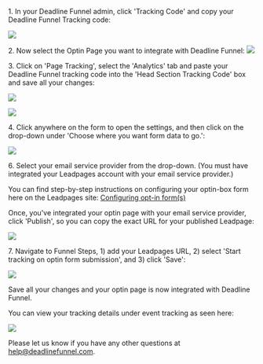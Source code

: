 1\. In your Deadline Funnel admin, click 'Tracking Code' and copy your Deadline Funnel Tracking code: 

![](https://s3.amazonaws.com/helpscout.net/docs/assets/53974d6ce4b0c76107b109d1/images/5a7b84f70428634376cfec58/file-nCV9LRDZSb.png)

2\. Now select the Optin Page you want to integrate with Deadline Funnel: 
![](http://d33v4339jhl8k0.cloudfront.net/docs/assets/53974d6ce4b0c76107b109d1/images/58f0f4f9dd8c8e5c5731674e/file-C0Hw710i3C.png)

3\. Click on 'Page Tracking', select the 'Analytics' tab and paste your Deadline Funnel tracking code into the 'Head Section Tracking Code' box and save all your changes: 

![](https://s3.amazonaws.com/helpscout.net/docs/assets/53974d6ce4b0c76107b109d1/images/5b4511342c7d3a099f2e6410/file-WDATYZTvNk.png)

![](https://s3.amazonaws.com/helpscout.net/docs/assets/53974d6ce4b0c76107b109d1/images/5b45115a0428630abc0bea05/file-EE38Q5yafM.png)

4\. Click anywhere on the form to open the settings, and then click on the drop-down under 'Choose where you want form data to go.': 

![](https://s3.amazonaws.com/helpscout.net/docs/assets/53974d6ce4b0c76107b109d1/images/595d18e80428637ff8d450a1/file-f82JZVFTyx.png)

6\. Select your email service provider from the drop-down. (You must have integrated your Leadpages account with your email service provider.) 

You can find step-by-step instructions on configuring your optin-box form here
on the Leadpages site:  [Configuring opt-in
form(s)](https://support.leadpages.net/hc/en-us/articles/217415887)

[](https://support.leadpages.net/hc/en-us/articles/217415887)Once, you've
integrated your optin page with your email service provider, click 'Publish',
so you can copy the exact URL for your published Leadpage:

![](https://s3.amazonaws.com/helpscout.net/docs/assets/53974d6ce4b0c76107b109d1/images/578ea1e1c6979160ca144f10/file-mkH4M2I3jw.png)

7\. Navigate to Funnel Steps, 1) add your Leadpages URL, 2) select 'Start tracking on optin form submission', and 3) click 'Save': 

![](https://s3.amazonaws.com/helpscout.net/docs/assets/53974d6ce4b0c76107b109d1/images/5a7cb5c20428634376cff660/file-EVh0rq8xB2.png)

Save all your changes and your optin page is now integrated with Deadline
Funnel.

You can view your tracking details under event tracking as seen here:

![](https://s3.amazonaws.com/helpscout.net/docs/assets/53974d6ce4b0c76107b109d1/images/5aeb6d4e0428631126f1b029/file-TDEsy7JWni.png)

Please let us know if you have any other questions at
[help@deadlinefunnel.com](mailto:mailto:help@deadlinefunnel.com).  


